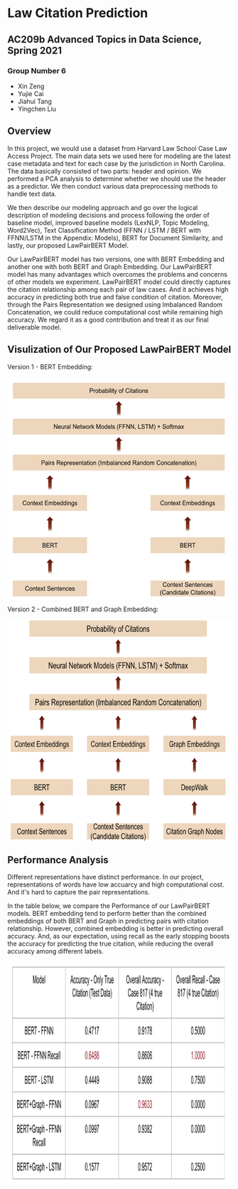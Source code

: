# Law Citation Prediction

## AC209b Advanced Topics in Data Science, Spring 2021

### Group Number 6

* Xin Zeng
* Yujie Cai
* Jiahui Tang
* Yingchen Liu

## Overview

In this project, we would use a dataset from Harvard Law School Case Law Access Project. The main data sets we used here for modeling are the latest case metadata and text for each case by the jurisdiction in North Carolina. The data basically consisted of two parts: header and opinion. We performed a PCA analysis to determine whether we should use the header as a predictor. We then conduct various data preprocessing methods to handle text data.

We then describe our modeling approach and go over the logical description of modeling decisions and process following the order of baseline model, improved baseline models (LexNLP, Topic Modeling, Word2Vec), Text Classification Method (FFNN / LSTM / BERT with FFNN/LSTM in the Appendix: Models), BERT for Document Similarity, and lastly, our proposed LawPairBERT Model.

Our LawPairBERT model has two versions, one with BERT Embedding and another one with both BERT and Graph Embedding. Our LawPairBERT model has many advantages which overcomes the problems and concerns of other models we experiment. LawPairBERT model could directly captures the citation relationship among each pair of law cases. And it achieves high accuracy in predicting both true and false condition of citation. Moreover, through the Pairs Representation we designed using Imbalanced Random Concatenation, we could reduce computational cost while remaining high accuracy. We regard it as a good contribution and treat it as our final deliverable model.

## Visulization of Our Proposed LawPairBERT Model

Version 1 - BERT Embedding:

<a href="url"><img src="https://github.com/LawCitationPrediction/Project/blob/main/img/version1.png" align="center" height="500" ></a>

Version 2 - Combined BERT and Graph Embedding:

<a href="url"><img src="https://github.com/LawCitationPrediction/Project/blob/main/img/version2.png" align="center" height="500" ></a>

## Performance Analysis

Different representations have distinct performance. In our project, representations of words have low accuarcy and high computational cost. And it's hard to capture the pair representations.

In the table below, we compare the Performance of our LawPairBERT models. BERT embedding tend to perform better than the combined embeddings of both BERT and Graph in predicting pairs with citation relationship. However, combined embedding is better in predicting overall accuracy. And, as our expectation, using recall as the early stopping boosts the accuracy for predicting the true citation, while reducing the overall accuracy among different labels.

<a href="url"><img src="https://github.com/LawCitationPrediction/Project/blob/main/img/performance.png" align="center" height="500" ></a>
